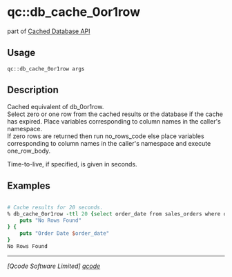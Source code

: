 qc::db_cache_0or1row
====================

part of [Cached Database API](../)

Usage
-----
`qc::db_cache_0or1row args`

Description
-----------
Cached equivalent of <proc>db_0or1row</proc>.<br>
    Select zero or one row from the cached results or the database if the cache has expired. Place variables corresponding to column names in the caller's namespace.<br>
    If zero rows are returned then run no_rows_code else place variables corresponding to column names in the caller's namespace and execute one_row_body.
    <p>
    Time-to-live, if specified, is given in seconds.

Examples
--------
```tcl

# Cache results for 20 seconds.
% db_cache_0or1row -ttl 20 {select order_date from sales_orders where order order_number=123} {
    puts "No Rows Found"
} {
    puts "Order Date $order_date"
}
No Rows Found

```

----------------------------------
*[Qcode Software Limited] [qcode]*

[qcode]: http://www.qcode.co.uk "Qcode Software"